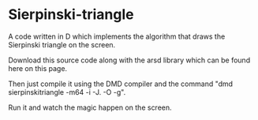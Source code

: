 # Sierpinski-triangle
A code written in D which implements the algorithm that draws the Sierpinski triangle on the screen. 

Download this source code along with the arsd library which can be found here on this page.

Then just compile it using the DMD compiler and the command "dmd sierpinskitriangle -m64 -i -J. -O -g".

Run it and watch the magic happen on the screen.
